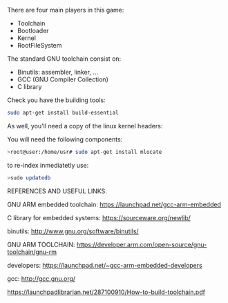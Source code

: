 

There are four main players in this game:
- Toolchain
- Bootloader
- Kernel 
- RootFileSystem

The standard GNU toolchain consist on:
- Binutils: assembler, linker, ...
- GCC (GNU Compiler Collection)
- C library

Check you have the building tools: 

```bash
sudo apt-get install build-essential
```

As well, you'll need a copy of the linux kernel headers:

You will need the following components:

```bash
>root@user:/home/usr# sudo apt-get install mlocate 
```

to re-index inmediatetly use:

```bash
>sudo updatedb
```










REFERENCES AND USEFUL LINKS.

GNU ARM embedded toolchain:  https://launchpad.net/gcc-arm-embedded

C library for embedded systems:  https://sourceware.org/newlib/

binutils:  http://www.gnu.org/software/binutils/

GNU ARM TOOLCHAIN: https://developer.arm.com/open-source/gnu-toolchain/gnu-rm

developers: https://launchpad.net/~gcc-arm-embedded-developers

gcc: http://gcc.gnu.org/

https://launchpadlibrarian.net/287100910/How-to-build-toolchain.pdf

